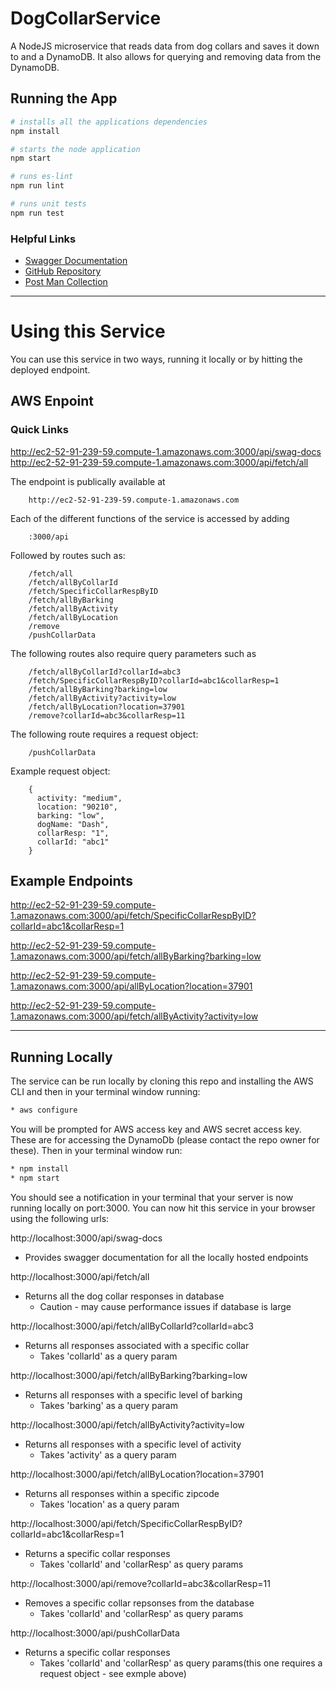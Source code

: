 # DogCollarService
A NodeJS microservice that reads data from dog collars and saves it down to and  a DynamoDB. It also allows for querying and removing data from the DynamoDB.

## Running the App
```bash
# installs all the applications dependencies
npm install
```
```bash
# starts the node application
npm start
```

```bash
# runs es-lint
npm run lint
```

```bash
# runs unit tests
npm run test
```

### Helpful Links
* [Swagger Documentation](http://ec2-52-91-239-59.compute-1.amazonaws.com:3000/swag-docs)
* [GitHub Repository](https://github.com/RoryConnolly/DogCollarService)
* [Post Man Collection](./documentation/DogCollar.postmanCollection.json)

-----

# Using this Service

You can use this service in two ways, running it locally or by hitting the deployed endpoint.

## AWS Enpoint

### Quick Links

http://ec2-52-91-239-59.compute-1.amazonaws.com:3000/api/swag-docs
http://ec2-52-91-239-59.compute-1.amazonaws.com:3000/api/fetch/all

The endpoint is publically available at

        http://ec2-52-91-239-59.compute-1.amazonaws.com

Each of the different functions of the service is accessed by adding

        :3000/api

Followed by routes such as:

        /fetch/all
        /fetch/allByCollarId
        /fetch/SpecificCollarRespByID
        /fetch/allByBarking
        /fetch/allByActivity
        /fetch/allByLocation
        /remove
        /pushCollarData


  The following routes also require query parameters such as

        /fetch/allByCollarId?collarId=abc3
        /fetch/SpecificCollarRespByID?collarId=abc1&collarResp=1
        /fetch/allByBarking?barking=low
        /fetch/allByActivity?activity=low
        /fetch/allByLocation?location=37901
        /remove?collarId=abc3&collarResp=11

  The following route requires a request object:

        /pushCollarData


  Example request object:

        {
          activity: "medium",
          location: "90210",
          barking: "low",
          dogName: "Dash",
          collarResp: "1",
          collarId: "abc1"
        }

## Example Endpoints

http://ec2-52-91-239-59.compute-1.amazonaws.com:3000/api/fetch/SpecificCollarRespByID?collarId=abc1&collarResp=1

http://ec2-52-91-239-59.compute-1.amazonaws.com:3000/api/fetch/allByBarking?barking=low

http://ec2-52-91-239-59.compute-1.amazonaws.com:3000/api/allByLocation?location=37901

http://ec2-52-91-239-59.compute-1.amazonaws.com:3000/api/fetch/allByActivity?activity=low

----------
## Running Locally

The service can be run locally by cloning this repo and installing the AWS CLI and then in your terminal window running:
```bash
* aws configure
```
You will be prompted for AWS access key and AWS secret access key. These are for accessing the DynamoDb (please contact the repo owner for these).
Then in your terminal window run:

```bash
* npm install
* npm start
```

You should see a notification in your terminal that your server is now running locally on port:3000. You can now hit this service in your browser using the following urls:

http://localhost:3000/api/swag-docs
* Provides swagger documentation for all the locally hosted endpoints

http://localhost:3000/api/fetch/all
* Returns all the dog collar responses in database
  * Caution - may cause performance issues if database is large

http://localhost:3000/api/fetch/allByCollarId?collarId=abc3
* Returns all responses associated with a specific collar
  * Takes 'collarId' as a query param

http://localhost:3000/api/fetch/allByBarking?barking=low
* Returns all responses with a specific level of barking
  * Takes 'barking' as a query param

http://localhost:3000/api/fetch/allByActivity?activity=low
* Returns all responses with a specific level of activity
  * Takes 'activity' as a query param

http://localhost:3000/api/fetch/allByLocation?location=37901
* Returns all responses within a specific zipcode
  * Takes 'location' as a query param

http://localhost:3000/api/fetch/SpecificCollarRespByID?collarId=abc1&collarResp=1
* Returns a specific collar responses
  * Takes 'collarId' and 'collarResp' as query params

http://localhost:3000/api/remove?collarId=abc3&collarResp=11
* Removes a specific collar repsonses from the database
  * Takes 'collarId' and 'collarResp' as query params

http://localhost:3000/api/pushCollarData
* Returns a specific collar responses
  * Takes 'collarId' and 'collarResp' as query params(this one requires a request object - see exmple above)


